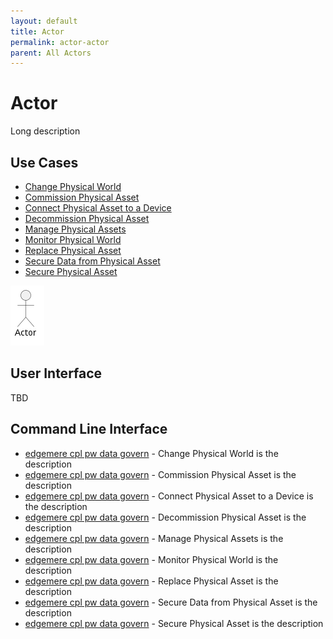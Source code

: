 ```yaml
---
layout: default
title: Actor
permalink: actor-actor
parent: All Actors
---
```

# Actor

Long description



## Use Cases

* [Change Physical World](usecase-ChangePhysicalWorld)
* [Commission Physical Asset](usecase-CommissionPhysicalAsset)
* [Connect Physical Asset to a Device](usecase-ConnectPhysicalAssettoaDevice)
* [Decommission Physical Asset](usecase-DecommissionPhysicalAsset)
* [Manage Physical Assets](usecase-ManagePhysicalAssets)
* [Monitor Physical World](usecase-MonitorPhysicalWorld)
* [Replace Physical Asset](usecase-ReplacePhysicalAsset)
* [Secure Data from Physical Asset](usecase-SecureDatafromPhysicalAsset)
* [Secure Physical Asset](usecase-SecurePhysicalAsset)


![Use Case Diagram](./UseCase.png)

## User Interface
TBD

## Command Line Interface
* [ edgemere cpl pw data govern](action--edgemere-cpl-pw-data-govern) - Change Physical World is the description
* [ edgemere cpl pw data govern](action--edgemere-cpl-pw-data-govern) - Commission Physical Asset is the description
* [ edgemere cpl pw data govern](action--edgemere-cpl-pw-data-govern) - Connect Physical Asset to a Device is the description
* [ edgemere cpl pw data govern](action--edgemere-cpl-pw-data-govern) - Decommission Physical Asset is the description
* [ edgemere cpl pw data govern](action--edgemere-cpl-pw-data-govern) - Manage Physical Assets is the description
* [ edgemere cpl pw data govern](action--edgemere-cpl-pw-data-govern) - Monitor Physical World is the description
* [ edgemere cpl pw data govern](action--edgemere-cpl-pw-data-govern) - Replace Physical Asset is the description
* [ edgemere cpl pw data govern](action--edgemere-cpl-pw-data-govern) - Secure Data from Physical Asset is the description
* [ edgemere cpl pw data govern](action--edgemere-cpl-pw-data-govern) - Secure Physical Asset is the description
